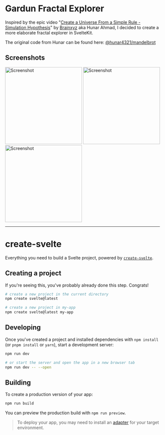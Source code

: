 # Gardun Fractal Explorer

Inspired by the epic video "[Create a Universe From a Simple Rule - Simulation Hypothesis](https://youtu.be/mzizK6ms-gY?si=MqeWq0y1i-F9Qqb0)" by [Brainxyz](https://www.youtube.com/@brainxyz) aka Hunar Ahmad, I decided to create a more elaborate fractal explorer in SvelteKit.

The original code from Hunar can be found here: [@hunar4321/mandelbrot](https://github.com/hunar4321/mandelbrot)

## Screenshots

<img src="https://danielres.github.io/gardun-fractal-explorer/screenshots/001.png" alt="Screenshot" style="max-width: 100%; width: 250px">
<img src="https://danielres.github.io/gardun-fractal-explorer/screenshots/002.png" alt="Screenshot" style="max-width: 100%; width: 250px">
<img src="https://danielres.github.io/gardun-fractal-explorer/screenshots/003.png" alt="Screenshot" style="max-width: 100%; width: 250px">

---

# create-svelte

Everything you need to build a Svelte project, powered by [`create-svelte`](https://github.com/sveltejs/kit/tree/master/packages/create-svelte).

## Creating a project

If you're seeing this, you've probably already done this step. Congrats!

```bash
# create a new project in the current directory
npm create svelte@latest

# create a new project in my-app
npm create svelte@latest my-app
```

## Developing

Once you've created a project and installed dependencies with `npm install` (or `pnpm install` or `yarn`), start a development server:

```bash
npm run dev

# or start the server and open the app in a new browser tab
npm run dev -- --open
```

## Building

To create a production version of your app:

```bash
npm run build
```

You can preview the production build with `npm run preview`.

> To deploy your app, you may need to install an [adapter](https://kit.svelte.dev/docs/adapters) for your target environment.
